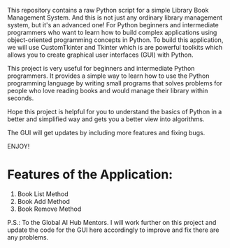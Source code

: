 This repository contains a raw Python script for a simple Library Book Management System. And this is not just any ordinary library management system, but it's an advanced one! For Python beginners and intermediate programmers who want to learn how to build complex applications using object-oriented programming concepts in Python. To build this application, we will use CustomTkinter and Tkinter which is are powerful toolkits which allows you to create graphical user interfaces (GUI) with Python.

This project is very useful for beginners and intermediate Python programmers. It provides a simple way to learn how to use the Python programming language by writing small programs that solves problems for people who love reading books and would manage their library within seconds. 

Hope this project is helpful for you to understand the basics of Python in a better and simplified way and gets you a better view into algorithms.

The GUI will get updates by including more features and fixing bugs.

ENJOY!

# Features of the Application:
1. Book List Method
2. Book Add Method
3. Book Remove Method


P.S.: To the Global AI Hub Mentors. I will work further on this project and update the code for the GUI here accordingly to improve and fix there are any problems.

